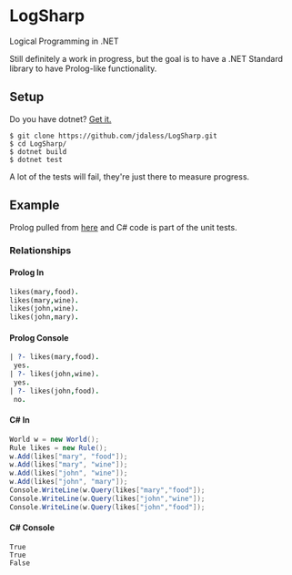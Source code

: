 # LogSharp
Logical Programming in .NET

Still definitely a work in progress, but the goal is to have a .NET Standard library to have Prolog-like functionality.

## Setup

Do you have dotnet? [Get it.](https://dotnet.microsoft.com/download)


```
$ git clone https://github.com/jdaless/LogSharp.git
$ cd LogSharp/
$ dotnet build
$ dotnet test
```

A lot of the tests will fail, they're just there to measure progress. 

## Example

Prolog pulled from [here](http://www.cs.toronto.edu/~sheila/384/w11/simple-prolog-examples.html) and C# code is part of the unit tests.

### Relationships

#### Prolog In
```prolog
likes(mary,food).
likes(mary,wine).
likes(john,wine).
likes(john,mary).
```
#### Prolog Console
```prolog
| ?- likes(mary,food). 
 yes.
| ?- likes(john,wine). 
 yes.
| ?- likes(john,food). 
 no.
 ```
 
#### C# In 
```cs
World w = new World();
Rule likes = new Rule();
w.Add(likes["mary", "food"]);
w.Add(likes["mary", "wine"]);
w.Add(likes["john", "wine"]);
w.Add(likes["john", "mary"]);
Console.WriteLine(w.Query(likes["mary","food"]);
Console.WriteLine(w.Query(likes["john","wine"]);
Console.WriteLine(w.Query(likes["john","food"]);
```
#### C# Console
```
True
True
False
```

